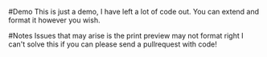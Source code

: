 #Demo
This is just a demo, I have left a lot of code out. You can extend and format it however you wish.

#Notes
Issues that may arise is the print preview may not format right I can't solve this if you can please send a pullrequest with code!
